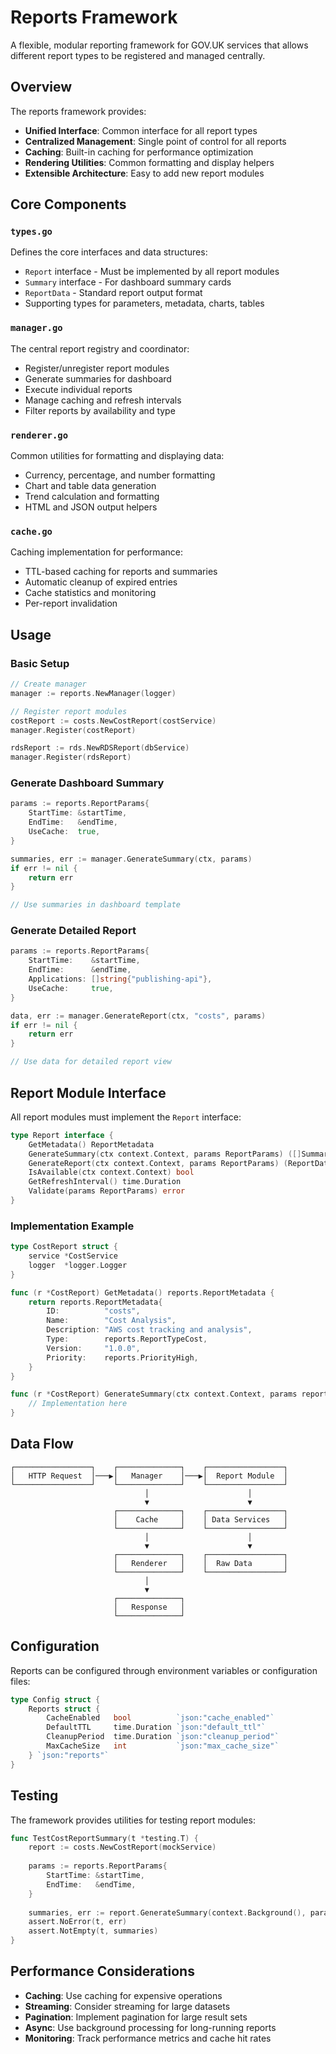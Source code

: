 # Reports Framework

A flexible, modular reporting framework for GOV.UK services that allows different report types to be registered and managed centrally.

## Overview

The reports framework provides:
- **Unified Interface**: Common interface for all report types
- **Centralized Management**: Single point of control for all reports
- **Caching**: Built-in caching for performance optimization
- **Rendering Utilities**: Common formatting and display helpers
- **Extensible Architecture**: Easy to add new report modules

## Core Components

### `types.go`
Defines the core interfaces and data structures:
- `Report` interface - Must be implemented by all report modules
- `Summary` interface - For dashboard summary cards
- `ReportData` - Standard report output format
- Supporting types for parameters, metadata, charts, tables

### `manager.go`
The central report registry and coordinator:
- Register/unregister report modules
- Generate summaries for dashboard
- Execute individual reports
- Manage caching and refresh intervals
- Filter reports by availability and type

### `renderer.go`
Common utilities for formatting and displaying data:
- Currency, percentage, and number formatting
- Chart and table data generation
- Trend calculation and formatting
- HTML and JSON output helpers

### `cache.go`
Caching implementation for performance:
- TTL-based caching for reports and summaries
- Automatic cleanup of expired entries
- Cache statistics and monitoring
- Per-report invalidation

## Usage

### Basic Setup

```go
// Create manager
manager := reports.NewManager(logger)

// Register report modules
costReport := costs.NewCostReport(costService)
manager.Register(costReport)

rdsReport := rds.NewRDSReport(dbService)
manager.Register(rdsReport)
```

### Generate Dashboard Summary

```go
params := reports.ReportParams{
    StartTime: &startTime,
    EndTime:   &endTime,
    UseCache:  true,
}

summaries, err := manager.GenerateSummary(ctx, params)
if err != nil {
    return err
}

// Use summaries in dashboard template
```

### Generate Detailed Report

```go
params := reports.ReportParams{
    StartTime:    &startTime,
    EndTime:      &endTime,
    Applications: []string{"publishing-api"},
    UseCache:     true,
}

data, err := manager.GenerateReport(ctx, "costs", params)
if err != nil {
    return err
}

// Use data for detailed report view
```

## Report Module Interface

All report modules must implement the `Report` interface:

```go
type Report interface {
    GetMetadata() ReportMetadata
    GenerateSummary(ctx context.Context, params ReportParams) ([]Summary, error)
    GenerateReport(ctx context.Context, params ReportParams) (ReportData, error)
    IsAvailable(ctx context.Context) bool
    GetRefreshInterval() time.Duration
    Validate(params ReportParams) error
}
```

### Implementation Example

```go
type CostReport struct {
    service *CostService
    logger  *logger.Logger
}

func (r *CostReport) GetMetadata() reports.ReportMetadata {
    return reports.ReportMetadata{
        ID:          "costs",
        Name:        "Cost Analysis",
        Description: "AWS cost tracking and analysis",
        Type:        reports.ReportTypeCost,
        Version:     "1.0.0",
        Priority:    reports.PriorityHigh,
    }
}

func (r *CostReport) GenerateSummary(ctx context.Context, params reports.ReportParams) ([]reports.Summary, error) {
    // Implementation here
}
```

## Data Flow

```
┌─────────────────┐    ┌──────────────┐    ┌─────────────────┐
│   HTTP Request  │───▶│   Manager    │───▶│  Report Module  │
└─────────────────┘    └──────────────┘    └─────────────────┘
                              │                      │
                              ▼                      ▼
                       ┌──────────────┐    ┌─────────────────┐
                       │    Cache     │    │ Data Services   │
                       └──────────────┘    └─────────────────┘
                              │                      │
                              ▼                      ▼
                       ┌──────────────┐    ┌─────────────────┐
                       │   Renderer   │    │  Raw Data       │
                       └──────────────┘    └─────────────────┘
                              │
                              ▼
                       ┌──────────────┐
                       │   Response   │
                       └──────────────┘
```

## Configuration

Reports can be configured through environment variables or configuration files:

```go
type Config struct {
    Reports struct {
        CacheEnabled   bool          `json:"cache_enabled"`
        DefaultTTL     time.Duration `json:"default_ttl"`
        CleanupPeriod  time.Duration `json:"cleanup_period"`
        MaxCacheSize   int           `json:"max_cache_size"`
    } `json:"reports"`
}
```

## Testing

The framework provides utilities for testing report modules:

```go
func TestCostReportSummary(t *testing.T) {
    report := costs.NewCostReport(mockService)
    
    params := reports.ReportParams{
        StartTime: &startTime,
        EndTime:   &endTime,
    }
    
    summaries, err := report.GenerateSummary(context.Background(), params)
    assert.NoError(t, err)
    assert.NotEmpty(t, summaries)
}
```

## Performance Considerations

- **Caching**: Use caching for expensive operations
- **Streaming**: Consider streaming for large datasets
- **Pagination**: Implement pagination for large result sets
- **Async**: Use background processing for long-running reports
- **Monitoring**: Track performance metrics and cache hit rates